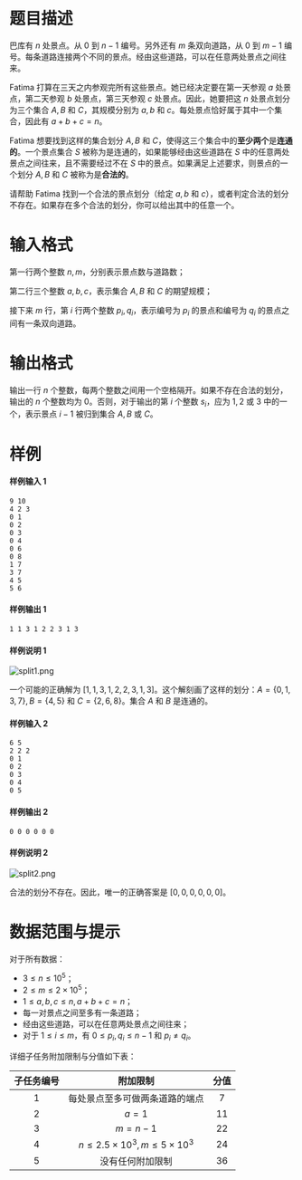 
# 题目描述

巴库有 $n$ 处景点。从 $0$ 到 $n-1$ 编号。另外还有 $m$ 条双向道路，从 $0$ 到 $m-1$ 编号。每条道路连接两个不同的景点。经由这些道路，可以在任意两处景点之间往来。

Fatima 打算在三天之内参观完所有这些景点。她已经决定要在第一天参观 $a$ 处景点，第二天参观 $b$ 处景点，第三天参观 $c$ 处景点。因此，她要把这 $n$ 处景点划分为三个集合 $A,B$ 和 $C$，其规模分别为 $a,b$ 和 $c$。每处景点恰好属于其中一个集合，因此有 $a+b+c=n$。

Fatima 想要找到这样的集合划分 $A,B$ 和 $C$，使得这三个集合中的**至少两个**是**连通的**。一个景点集合 $S$ 被称为是连通的，如果能够经由这些道路在 $S$ 中的任意两处景点之间往来，且不需要经过不在 $S$ 中的景点。如果满足上述要求，则景点的一个划分 $A,B$ 和 $C$ 被称为是**合法的**。

请帮助 Fatima 找到一个合法的景点划分（给定 $a,b$ 和 $c$），或者判定合法的划分不存在。如果存在多个合法的划分，你可以给出其中的任意一个。

# 输入格式

第一行两个整数 $n,m$，分别表示景点数与道路数；

第二行三个整数 $a,b,c$，表示集合 $A,B$ 和 $C$ 的期望规模；

接下来 $m$ 行，第 $i$ 行两个整数 $p_i,q_i$，表示编号为 $p_i$ 的景点和编号为 $q_i$ 的景点之间有一条双向道路。

# 输出格式

输出一行 $n$ 个整数，每两个整数之间用一个空格隔开。如果不存在合法的划分，输出的 $n$ 个整数均为 $0$。否则，对于输出的第 $i$ 个整数 $s_i$，应为 $1,2$ 或 $3$ 中的一个，表示景点 $i-1$ 被归到集合 $A,B$ 或 $C$。

# 样例

#### 样例输入 1
```plain
9 10
4 2 3
0 1
0 2
0 3
0 4
0 6
0 8
1 7
3 7
4 5
5 6
```
#### 样例输出 1
```plain
1 1 3 1 2 2 3 1 3
```

#### 样例说明 1

![split1.png](/source/loj/3176/img/aHR0cHM6Ly9sb2otaW1nLnVweXVuLm1lbmNpLm1lbXNldDAuY24vMjAxOS8wOC8wOS81ZDRkNWE1NjFkMWFhLnBuZw==.png)

一个可能的正确解为 $[1,1,3,1,2,2,3,1,3]$。这个解刻画了这样的划分：$A=\{0,1,3,7\},B=\{4,5\}$ 和 $C=\{2,6,8\}$。集合 $A$ 和 $B$ 是连通的。

#### 样例输入 2
```plain
6 5
2 2 2
0 1
0 2
0 3
0 4
0 5
```

#### 样例输出 2
```plain
0 0 0 0 0 0
```

#### 样例说明 2

![split2.png](/source/loj/3176/img/aHR0cHM6Ly9sb2otaW1nLnVweXVuLm1lbmNpLm1lbXNldDAuY24vMjAxOS8wOC8wOS81ZDRkNWE1NjU4YWQ2LnBuZw==.png)

合法的划分不存在。因此，唯一的正确答案是 $[0,0,0,0,0,0]$。

# 数据范围与提示

对于所有数据：
- $3\le n\le 10^5$；
- $2\le m\le 2\times 10^5$；
- $1\le a,b,c\le n,a+b+c=n$；
- 每一对景点之间至多有一条道路；
- 经由这些道路，可以在任意两处景点之间往来；
- 对于 $1\le i\le m$，有 $0\le p_i,q_i\le n-1$ 和 $p_i\neq q_i$。

详细子任务附加限制与分值如下表：

| 子任务编号 |                附加限制                 | 分值 |
| :--------: | :-------------------------------------: | :--: |
|    $1$     |     每处景点至多可做两条道路的端点      | $7$  |
|    $2$     |                  $a=1$                  | $11$ |
|    $3$     |                 $m=n-1$                 | $22$ |
|    $4$     | $n\le 2.5\times 10^3,m\le 5\times 10^3$ | $24$ |
|    $5$     |            没有任何附加限制             | $36$ |




